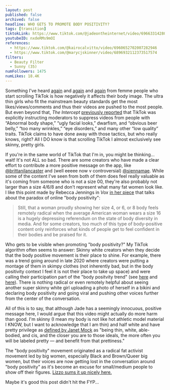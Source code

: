 ```yaml
---
layout: post
published: false
archived: false
headline: WHO GETS TO PROMOTE BODY POSITIVITY?
tags: [transition]
tiktokLink: https://www.tiktok.com/@jadeontheinternet/video/6966331428044819717
youtubeID: nxdeRMs9mOI
references:
  - https://www.tiktok.com/@kairocalvitto/video/6960652702007282946
  - https://www.tiktok.com/@marycjskinner/video/6896932112373517574
filters:
  - Beauty Filter
  - Sunny (35)
numFollowers: 1475
numLikes: 18.4K
---
```


Something I've heard [again](https://www.nbcnews.com/tech/tech-news/it-s-not-worth-it-young-women-how-tiktok-has-n1234193) and [again](https://twitter.com/sissysheridan/status/1261075790168576000) and [again](https://www.thebardvark.com/articles/tiktoks-body-image-problem) from femme people who start scrolling TikTok is how negatively it affects their body image. The ultra thin girls who fit the mainstream beauty standards get the most likes/views/comments and thus their videos are pushed to the most people. But even beyond that, *The Intercept* [previously reported](https://theintercept.com/2020/03/16/tiktok-app-moderators-users-discrimination/) that TikTok was explicitly instructing moderators to suppress videos from people with “Abnormal body shape,” “ugly facial looks,” dwarfism, and “obvious beer belly,” “too many wrinkles,” “eye disorders,” and many other “low quality” traits. TikTok claims to have done away with those tactics, but who really knows, right? All I DO know is that scrolling TikTok I almost exclusively see skinny, pretty girls. 

If you're in the same world of TikTok that I'm in, you might be thinking... wait! It's not ALL so bad. There are some creators who have made a clear effort to contribute a more positive message on the app, like [@brittanilancaster](https://www.tiktok.com/@brittanilancaster/video/6947152239744109829) and (well eeeee now v controversial) [@siennamae](https://www.tiktok.com/@siennamae/video/6861428249403182342). While some of the content I've seen from both of them does feel really valuable as it's coming from someone who is not a size 00, they're also probably not larger than a size 4/6/8 and don't represent what many fat women look like. I like this point made by Rebecca Jennings in *Vox* [in her piece](https://www.vox.com/the-goods/22226997/body-positivity-instagram-tiktok-fatphobia-social-media) that talks about the paradox of online "body positivity": 

> Still, that a woman proudly showing her size 4, or 6, or 8 body feels remotely radical when the average American woman wears a size 16 is a hugely depressing referendum on the state of body diversity in media. And for some creators, too much of this type of body-positive content only reinforces what kinds of people get to feel confident in their bodies and be praised for it.

Who gets to be visible when promoting "body positivity?" My TikTok algorithm often seems to answer: Skinny white creators when they decide that the body positive movement is their place to shine. For example, there was a trend going around in late 2020 where creators were putting a montage of them in skimpy clothes (not inherently bad, but in the body positivity context I feel it is not their place to take up space) and were calling their participation part of the "body positvity trend" (see [here](https://www.tiktok.com/@madi/video/6898437144050666758) and [here](https://www.tiktok.com/@itssissysheridan/video/6898527731433164038)). There is nothing radical or even remotely helpful about seeing another super skinny white girl uploading a photo of herself in a bikini and declaring body positivity and going viral and pushing other voices further from the center of the conversation.

All of this is to say, that although Jade has a seemingly innocuous, positive message here, I would argue that this video might actually do more harm than good. I'm skinny (I mean my body is not like hot athletic model material I KNOW, but I want to acknowledge that I am thin) and half white and have pretty privilege as [defined by Janet Mock](https://www.allure.com/story/pretty-privilege) as "being thin, white, able-bodied, and cis, and the closer you are to those ideals, the more often you will be labeled pretty — and benefit from that prettiness."

The "body positivity" movement originated as a radical fat activist movement led by big women, especially Black and Brown/Queer big women, but their voices are now getting lost in the conversation around "body positivity" as it's become an excuse for small/medium people to show off their figures. [Lizzo sums it up nicely here.](https://www.tiktok.com/@lizzo/video/6948850681293917446) 

Maybe it's good this post didn't hit the FYP...